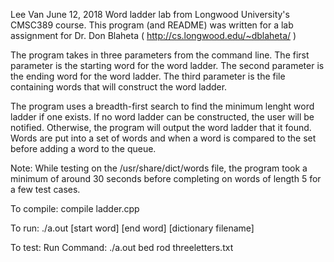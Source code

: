 Lee Van
June 12, 2018
Word ladder lab from Longwood University's CMSC389 course.
This program (and README) was written  for a lab assignment for 
Dr. Don Blaheta ( http://cs.longwood.edu/~dblaheta/ )

The program takes in three parameters from the command line. 
	The first parameter is the starting word for the word ladder. 
	The second parameter is the ending word for the word ladder.
	The third parameter is the file containing words that will construct the word ladder.

The program uses a breadth-first search to find the minimum lenght word ladder if one exists. If no word ladder can be
constructed, the user will be notified. Otherwise, the program will output the word ladder that it found. Words are put into
a set of words and when a word is compared to the set before adding a word to the queue. 

Note: While testing on the /usr/share/dict/words file, the program took a minimum of around 30 seconds before completing on
words of length 5 for a few test cases.

To compile:
	compile ladder.cpp

To run:
	./a.out [start word] [end word] [dictionary filename]

To test:
	Run Command: 
		./a.out bed rod threeletters.txt
